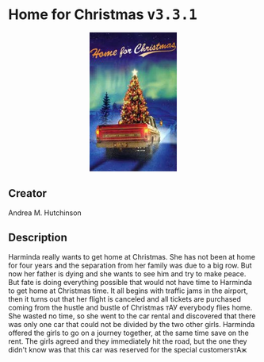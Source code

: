 
# Home for Christmas <kbd>v3.3.1</kbd>

<center>
  <img src="./cover-1024.jpg"/>
</center>

## Creator
Andrea M. Hutchinson

## Description
Harminda really wants to get home at Christmas. She has not been at home for four years and the separation from her family was due to a big row. But now her father is dying and she wants to see him and try to make peace. But fate is doing everything possible that would not have time to Harminda to get home at Christmas time. It all begins with traffic jams in the airport, then it turns out that her flight is canceled and all tickets are purchased coming from the hustle and bustle of Christmas тАУ everybody flies home. She wasted no time, so she went to the car rental and discovered that there was only one car that could not be divided by the two other girls. Harminda offered the girls to go on a journey together, at the same time save on the rent. The girls agreed and they immediately hit the road, but the one they didn't know was that this car was reserved for the special customersтАж
